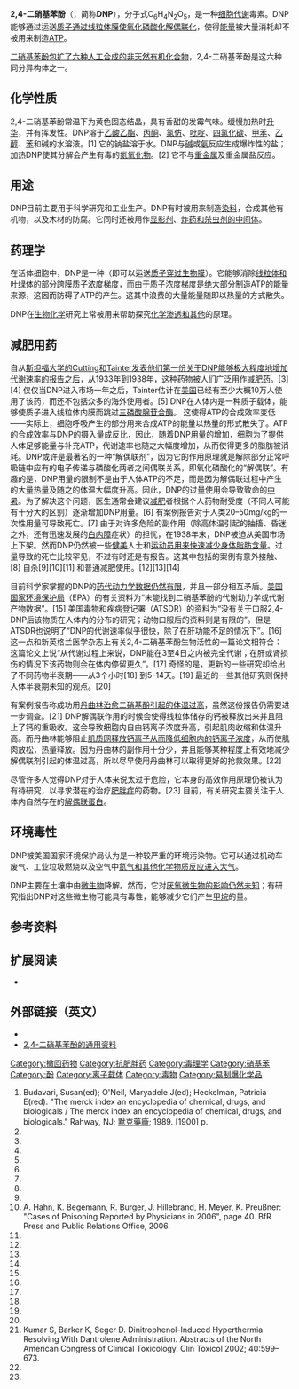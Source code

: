 **2,4-二硝基苯酚**（，简称**DNP**），分子式C<sub>6</sub>H<sub>4</sub>N<sub>2</sub>O<sub>5</sub>，是一种[细胞](../Page/细胞.md "wikilink")[代谢](../Page/代谢.md "wikilink")毒素。DNP能够通过运送[质子通过](https://zh.wikipedia.org/wiki/质子 "wikilink")[线粒体膜使](https://zh.wikipedia.org/wiki/线粒体 "wikilink")[氧化磷酸化](../Page/氧化磷酸化.md "wikilink")[解偶联化](../Page/解偶联蛋白.md "wikilink")，使得[能量](../Page/能量.md "wikilink")被大量消耗却不被用来制造[ATP](https://zh.wikipedia.org/wiki/ATP "wikilink")。

[二硝基苯酚包扩了六种人工合成的非天然](https://zh.wikipedia.org/wiki/二硝基苯酚 "wikilink")[有机化合物](../Page/有机化合物.md "wikilink")，2,4-二硝基苯酚是这六种同分异构体之一。

## 化学性质

2,4-二硝基苯酚常温下为黄色固态结晶，具有香甜的发霉气味。缓慢加热时[升华](../Page/升华.md "wikilink")，并有挥发性。DNP溶于[乙酸乙酯](../Page/乙酸乙酯.md "wikilink")、[丙酮](../Page/丙酮.md "wikilink")、[氯仿](../Page/氯仿.md "wikilink")、[吡啶](../Page/吡啶.md "wikilink")、[四氯化碳](../Page/四氯化碳.md "wikilink")、[甲苯](../Page/甲苯.md "wikilink")、[乙醇](../Page/乙醇.md "wikilink")、[苯](../Page/苯.md "wikilink")和碱的水溶液。\[1\] 它的钠盐溶于水。DNP与[碱](../Page/碱.md "wikilink")或[氨](../Page/氨.md "wikilink")反应生成爆炸性的盐；加热DNP使其分解会产生有毒的[氮氧化物](../Page/氮氧化物.md "wikilink")。\[2\] 它不与[重金属](../Page/重金属.md "wikilink")及重金属盐反应。

## 用途

DNP目前主要用于科学研究和工业生产。DNP有时被用来制造[染料](../Page/染料.md "wikilink")，合成其他有机物，以及木材的防腐。它同时还被用作[显影剂](https://zh.wikipedia.org/wiki/显影剂 "wikilink")、[炸药和](https://zh.wikipedia.org/wiki/炸药 "wikilink")[杀虫剂的中间体](https://zh.wikipedia.org/wiki/杀虫剂 "wikilink")。

## 药理学

在活体细胞中，DNP是一种（即可以运送[质子穿过生物膜](https://zh.wikipedia.org/wiki/质子 "wikilink")）。它能够消除[线粒体和](https://zh.wikipedia.org/wiki/线粒体 "wikilink")[叶绿体](../Page/叶绿体.md "wikilink")的部分跨膜质子浓度梯度，而由于质子浓度梯度是绝大部分制造ATP的能量来源，这因而防碍了ATP的产生。这其中浪费的大量能量随即以热量的方式散失。

DNP在[生物化学](../Page/生物化学.md "wikilink")研究上常被用来帮助探究[化学渗透和其他](https://zh.wikipedia.org/wiki/化学渗透 "wikilink")的原理。

## 减肥用药

自从[斯坦福大学的Cutting和Tainter发表他们第一份关于DNP能够极大程度地增加代谢速率的报告之后](https://zh.wikipedia.org/wiki/斯坦福大学 "wikilink")，从1933年到1938年，这种药物被人们广泛用作[减肥药](https://zh.wikipedia.org/wiki/减肥药 "wikilink")。\[3\]\[4\] 仅仅当DNP进入市场一年之后，Tainter估计在[美国](../Page/美国.md "wikilink")已经有至少大概10万人使用了该药，而还不包括众多的海外使用者。\[5\] DNP在人体内是一种质子载体，能够使质子进入线粒体内膜而跳过[三磷酸腺苷合酶](https://zh.wikipedia.org/wiki/三磷酸腺苷合酶 "wikilink")。 这使得ATP的合成效率变低——实际上，细胞呼吸产生的部分用来合成ATP的能量以热量的形式散失了。ATP的合成效率与DNP的摄入量成反比，因此，随着DNP用量的增加，细胞为了提供人体足够能量与补充ATP，代谢速率也随之大幅度增加，从而使得更多的脂肪被消耗。DNP或许是最著名的一种“解偶联剂”，因为它的作用原理就是解除部分正常呼吸链中应有的电子传递与磷酸化两者之间偶联关系，即氧化磷酸化的“解偶联”。有趣的是，DNP用量的限制不是由于人体ATP的不足，而是因为解偶联过程中产生的大量热量及随之的体温大幅度升高。因此，DNP的过量使用会导致致命的[中暑](https://zh.wikipedia.org/wiki/中暑 "wikilink")。为了解决这个问题，医生通常会建议[减肥](../Page/减肥.md "wikilink")者根据个人药物耐受度（不同人可能有十分大的区别）逐渐增加DNP用量。\[6\] 有案例报告对于人类20–50mg/kg的一次性用量可导致死亡。\[7\] 由于对许多危险的副作用（除高体温引起的抽搐、昏迷之外，还有迅速发展的[白内障](../Page/白内障.md "wikilink")症状）的担忧，在1938年末，DNP被迫从美国市场上下架。然而DNP仍然被一些[健美](../Page/健美.md "wikilink")人士和[运动员用来快速减少身体脂肪含量](https://zh.wikipedia.org/wiki/运动员 "wikilink")。过量导致的死亡比较罕见，不过有时还是有报告。这其中包括的案例有意外接触、\[8\] 自杀\[9\]\[10\]\[11\] 和普通减肥使用。\[12\]\[13\]\[14\]

目前科学家掌握的DNP的[药代动力学数据仍然有限](https://zh.wikipedia.org/wiki/药代动力学 "wikilink")，并且一部分相互矛盾。[美国国家环境保护局](../Page/美国国家环境保护局.md "wikilink")（EPA）的有关资料为“未能找到二硝基苯酚的代谢动力学或代谢产物数据”。\[15\] 美国毒物和疾病登记署（ATSDR）的资料为“没有关于口服2,4-DNP后该物质在人体内的分布的研究；动物口服后的资料则是有限的”。但是ATSDR也说明了“DNP的代谢速率似乎很快，除了在肝功能不足的情况下”。\[16\] 这一点和新英格兰医学杂志上有关2,4-二硝基苯酚生物活性的一篇论文相符合：这篇论文上说“从代谢过程上来说，DNP能在3至4日之内被完全代谢；在肝或肾损伤的情况下该药物则会在体内停留更久”。\[17\] 奇怪的是，更新的一些研究却给出了不同药物半衰期——从3个小时\[18\] 到5–14天。\[19\] 最近的一些其他研究则保持人体半衰期未知的观点。\[20\]

有案例报告称成功用[丹曲林治愈二硝基酚引起的体温过高](https://zh.wikipedia.org/wiki/丹曲林 "wikilink")，虽然这份报告仍需要进一步调查。\[21\] DNP解偶联作用的时候会使得线粒体储存的钙被释放出来并且阻止了钙的重吸收。这会导致细胞内自由钙离子浓度升高，引起肌肉收缩和体温升高。而丹曲林能够阻止[肌质网释放钙离子从而降低细胞内的钙离子浓度](../Page/内质网.md "wikilink")，从而使肌肉放松，热量释放。因为丹曲林的副作用十分少，并且能够某种程度上有效地减少解偶联剂引起的体温过高，所以尽早使用丹曲林可以取得更好的抢救效果。\[22\]

尽管许多人觉得DNP对于人体来说太过于危险，它本身的高效作用原理仍被认为有待研究，以寻求潜在的治疗[肥胖症](../Page/肥胖症.md "wikilink")的药物。\[23\] 目前，有关研究主要关注于人体内自然存在的[解偶联蛋白](../Page/解偶联蛋白.md "wikilink")。

## 环境毒性

DNP被美国国家环境保护局认为是一种较严重的环境污染物。它可以通过机动车废气、工业垃圾燃烧以及空气中[氮气和其他化学物质反应进入大气](https://zh.wikipedia.org/wiki/氮气 "wikilink")。

DNP主要在土壤中由[微生物](../Page/微生物.md "wikilink")降解。然而，它对[厌氧微生物的影响仍然未知](https://zh.wikipedia.org/wiki/厌氧生物 "wikilink")；有研究指出DNP对这些微生物可能具有毒性，能够减少它们产生[甲烷](../Page/甲烷.md "wikilink")的量。

## 参考资料

## 扩展阅读

  -
## 外部链接（英文）

  -
  - [2,4-二硝基苯酚的通用资料](http://www.scorecard.org/chemical-profiles/html/24dinitrophenol.html)

[Category:撤回药物](https://zh.wikipedia.org/wiki/Category:撤回药物 "wikilink") [Category:抗肥胖药](https://zh.wikipedia.org/wiki/Category:抗肥胖药 "wikilink") [Category:毒理学](https://zh.wikipedia.org/wiki/Category:毒理学 "wikilink") [Category:硝基苯](https://zh.wikipedia.org/wiki/Category:硝基苯 "wikilink") [Category:酚](https://zh.wikipedia.org/wiki/Category:酚 "wikilink") [Category:离子载体](https://zh.wikipedia.org/wiki/Category:离子载体 "wikilink") [Category:毒物](https://zh.wikipedia.org/wiki/Category:毒物 "wikilink") [Category:易制爆化学品](https://zh.wikipedia.org/wiki/Category:易制爆化学品 "wikilink")

1.  Budavari, Susan(ed); O'Neil, Maryadele J(ed); Heckelman, Patricia E(red). "The merck index an encyclopedia of chemical, drugs, and biologicals / The merck index an encyclopedia of chemical, drugs, and biologicals." Rahway, NJ; [默克藥廠](../Page/默克藥廠.md "wikilink"); 1989. \[1900\] p.
2.
3.
4.
5.
6.
7.
8.
9.
10. A. Hahn, K. Begemann, R. Burger, J. Hillebrand, H. Meyer, K. Preußner: "Cases of Poisoning Reported by Physicians in 2006", page 40. BfR Press and Public Relations Office, 2006.
11.
12.
13.
14.
15.
16.
17.
18.
19.
20.
21. Kumar S, Barker K, Seger D. Dinitrophenol-Induced Hyperthermia Resolving With Dantrolene Administration. Abstracts of the North American Congress of Clinical Toxicology. Clin Toxicol 2002; 40:599–673.
22.
23.